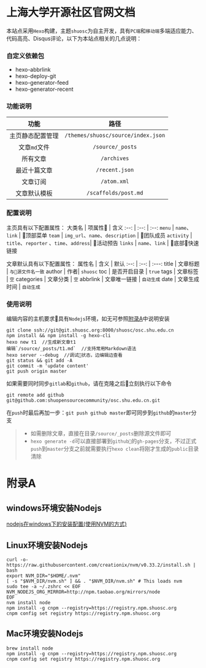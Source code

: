 # 上海大学开源社区官网文档
本站点采用`Hexo`构建，主题`shuosc`为自主开发，具有`PC端`和`移动端`多端适应能力、代码高亮、Disqus评论，以下为本站点相关的几点说明：

### 自定义依赖包
- hexo-abbrlink
- hexo-deploy-git
- hexo-generator-feed
- hexo-generator-recent

### 功能说明
功能 | 路径
 :--: | :--: 
主页静态配置管理 | `/themes/shuosc/source/index.json`
文章`md`文件 | `/source/_posts`
所有文章 | `/archives`
最近十篇文章 | `/recent.json`
文章订阅 | `/atom.xml`
文章默认模板 | `/scaffolds/post.md`

### 配置说明
主页具有以下配置属性：
大类名 | 项属性 | 含义
 :--: | :--: | :--:
 `menu` | `name`、`link` | 顶部菜单
 `team` | `img_url`、`name`、`description` | 团队成员
 `activity` | `title`、`reporter` 、`time`、`address`| 活动预告
 `links` | `name`、`link` | 底部快速链接

文章默认具有以下配置属性：
属性名 | 含义 | 默认
 :--: | :--: | :---:
title | 文章标题 | `与源文件名一致`
author | 作者| `shuosc`
toc | 是否开启目录 | `true`
tags | 文章标签 | `空`
categories | 文章分类 | `空`
abbrlink | 文章唯一链接 | `自动生成`
date | 文章生成时间 | `自动生成`

### 使用说明
编辑内容的主机要求具有`Nodejs`环境，如无可参照[附录A](#附录A)中说明安装

```shell
git clone ssh://git@git.shuosc.org:8000/shuosc/osc.shu.edu.cn
npm install && npm install -g hexo-cli
hexo new t1  //生成新文章t1
编辑`/source/_posts/t1.md`  //支持常用Markdown语法
hexo server --debug  //调试状态，边编辑边查看
git status && git add -A
git commit -m 'update content'
git push origin master
```

如果需要同时同步`gitlab`和`github`，请在克隆之后立刻执行以下命令

```shell
git remote add github git@github.com:shuopensourcecommunity/osc.shu.edu.cn.git
```

在`push`时最后再加一步：`git push github master`即可同步到`github`的`master`分支
> - 如需删除文章，直接在目录`/source/_posts`删除源文件即可
> - `hexo generate -d`可以直接部署到`github`的`gh-pages`分支，不过正式`push`到`master`分支之前就需要执行`hexo clean`将刚才生成的`public`目录清除

# 附录A

## windows环境安装Nodejs
[nodejs在windows下的安装配置(使用NVM的方式)](http://blog.csdn.net/tyro_java/article/details/51232458)

## Linux环境安装Nodejs

```shell
curl -o- https://raw.githubusercontent.com/creationix/nvm/v0.33.2/install.sh | bash
export NVM_DIR="$HOME/.nvm"
[ -s "$NVM_DIR/nvm.sh" ] && . "$NVM_DIR/nvm.sh" # This loads nvm
sudo tee -a ~/.zshrc << EOF
NVM_NODEJS_ORG_MIRROR=http://npm.taobao.org/mirrors/node
EOF
nvm install node
npm install -g cnpm --registry=https://registry.npm.shuosc.org
cnpm config set registry https://registry.npm.shuosc.org
```

## Mac环境安装Nodejs

```shell
brew install node
npm install -g cnpm --registry=https://registry.npm.shuosc.org
cnpm config set registry https://registry.npm.shuosc.org
```